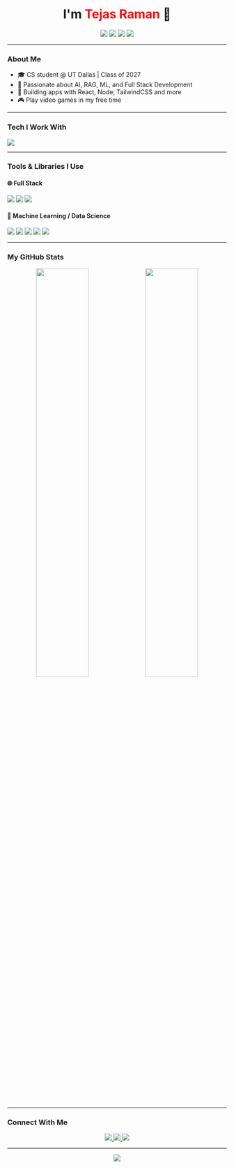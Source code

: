 <h1 align="center">I'm <span style="color:red;">Tejas Raman</span> 👋</h1>

<p align="center">
  <img src="https://img.shields.io/badge/Code-C++-red?style=for-the-badge&logo=cpp" />
  <img src="https://img.shields.io/badge/Code-C%23-red?style=for-the-badge&logo=csharp" />
  <img src="https://img.shields.io/badge/Code-Java-red?style=for-the-badge&logo=java" />
  <img src="https://img.shields.io/badge/Code-Python-red?style=for-the-badge&logo=python" />
</p>

---

### About Me

- 🎓 CS student @ UT Dallas | Class of 2027
- 🧠 Passionate about AI, RAG, ML, and Full Stack Development  
- 🔨 Building apps with React, Node, TailwindCSS and more 
- 🎮 Play video games in my free time

---

### Tech I Work With

<img src="https://skillicons.dev/icons?i=js,ts,tailwindcss,react,nextjs,nodejs,express,mongodb,python,java,cpp,git,figma,vscode&theme=light" />

---

### Tools & Libraries I Use

#### 🌐 Full Stack
<p>
  <img src="https://img.shields.io/badge/Node.js-blue?style=for-the-badge&logo=node.js&logoColor=white" />
  <img src="https://img.shields.io/badge/Express.js-blue?style=for-the-badge&logo=express&logoColor=white" />
  <img src="https://img.shields.io/badge/React-blue?style=for-the-badge&logo=react&logoColor=white" />
</p>

#### 🤖 Machine Learning / Data Science
<p>
  <img src="https://img.shields.io/badge/Scikit--Learn-red?style=for-the-badge&logo=scikit-learn&logoColor=white" />
  <img src="https://img.shields.io/badge/TensorFlow-red?style=for-the-badge&logo=tensorflow&logoColor=white" />
  <img src="https://img.shields.io/badge/Pandas-red?style=for-the-badge&logo=pandas&logoColor=white" />
  <img src="https://img.shields.io/badge/NumPy-red?style=for-the-badge&logo=numpy&logoColor=white" />
  <img src="https://img.shields.io/badge/Matplotlib-red?style=for-the-badge&logo=python&logoColor=white" />
</p>

---

### My GitHub Stats

<p align="center">
  <img src="https://github-readme-stats.vercel.app/api?username=traman2&show_icons=true&theme=radical&icon_color=ff0000" width="49%" />
  <img src="https://github-readme-streak-stats.herokuapp.com?user=traman2&theme=radical&ring=ff0000&fire=ff0000&currStreakLabel=ffffff" width="49%" />
</p>

---

### Connect With Me

<p align="center">
  <a href="https://www.linkedin.com/in/tejas-raman-1a892b255/" target="_blank">
    <img src="https://img.shields.io/badge/LinkedIn-red?style=for-the-badge&logo=linkedin&logoColor=white" />
  </a>
  <a href="mailto:tejassraman@example.com">
    <img src="https://img.shields.io/badge/Email-red?style=for-the-badge&logo=gmail&logoColor=white" />
  </a>
  <a href="https://tejasraman.com" target="_blank">
    <img src="https://img.shields.io/badge/Portfolio-red?style=for-the-badge&logo=firefox&logoColor=white" />
  </a>
</p>

---

<p align="center">
  <img src="https://capsule-render.vercel.app/api?type=waving&color=ff0000&height=120&section=footer&text=Learn%20Code%20Create!&fontColor=ffffff&fontSize=24" />
</p>
